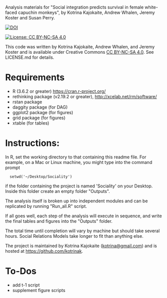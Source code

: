 Analysis materials for "Social integration predicts survival in female white-faced capuchin monkeys", by Kotrina Kajokaite, Andrew Whalen, Jeremy Koster and Susan Perry.

[![DOI](https://zenodo.org/badge/DOI/10.5281/zenodo.5885634.svg)](https://doi.org/10.5281/zenodo.5885634)


[![License: CC BY-NC-SA 4.0](https://licensebuttons.net/l/by-nc-sa/4.0/80x15.png)](https://creativecommons.org/licenses/by-nc-sa/4.0/)

This code was written by Kotrina Kajokaite, Andrew Whalen, and Jeremy Koster and is available under Creative Commons [CC BY-NC-SA 4.0](https://creativecommons.org/licenses/by-nc-sa/4.0/). See LICENSE.md for details.


# Requirements

- R (3.6.2 or greater) https://cran.r-project.org/
- rethinking package (v2.19.2 or greater), http://xcelab.net/rm/software/
- rstan package
- daggity package (for DAG)
- ggplot2 package (for figures)
- grid package (for figures)
- xtable (for tables)

# Instructions:

In R, set the working directory to that containing this readme file. For example, on a Mac or Linux machine, you might type into the command prompt

```
  setwd('~/Desktop/Sociality')
```

if the folder containing the project is named 'Sociality' on your Desktop. Inside this folder create an empty folder "Outputs".

The analysis itself is broken up into independent modules and can be replicated by running "Run_all.R" script.

If all goes well, each step of the analysis will execute in sequence, and write the final tables and figures into the "Outputs" folder. 

The total time until completion will vary by machine but should take several hours. Social Relations Models take longer to fit than anything else.

The project is maintained by Kotrina Kajokaite (kotrina@gmail.com) and is hosted at https://github.com/kotrinak.

# To-Dos

- add t-1 script
- supplement figure scripts
